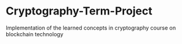 # Cryptography-Term-Project
Implementation of the learned concepts in cryptography course on blockchain technology
